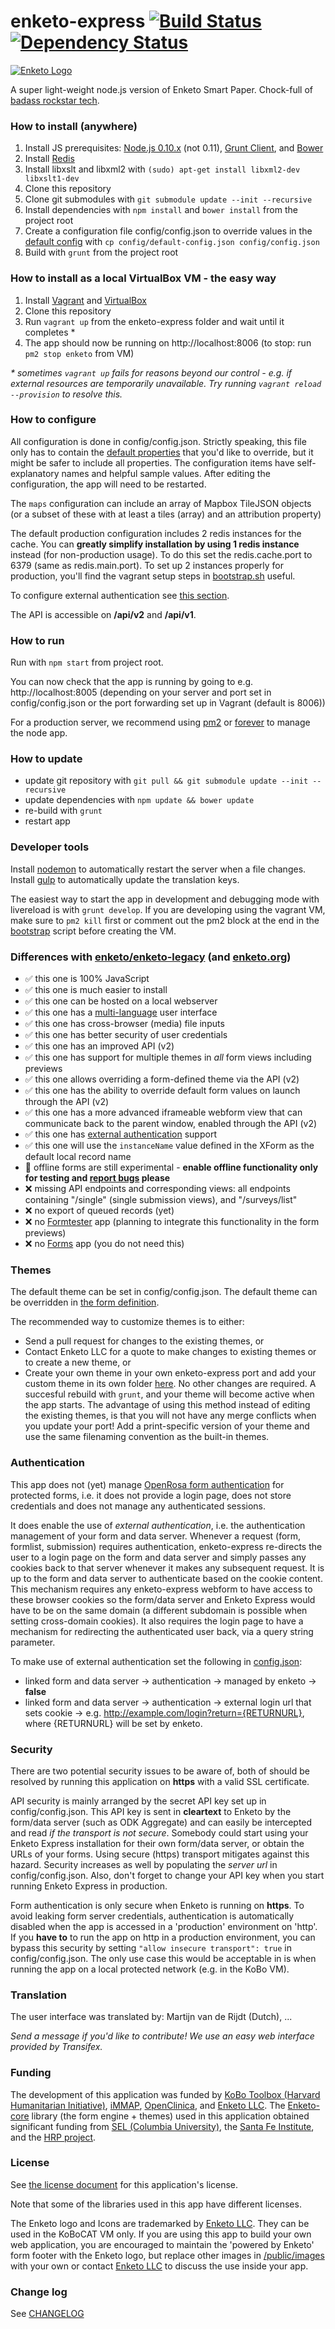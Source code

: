 enketo-express [![Build Status](https://travis-ci.org/kobotoolbox/enketo-express.svg?branch=master)](https://travis-ci.org/kobotoolbox/enketo-express) [![Dependency Status](https://david-dm.org/kobotoolbox/enketo-express.svg)](https://david-dm.org/kobotoolbox/enketo-express)
==============

[![Enketo Logo](https://enketo.org/private_media/images/logo-black.png "Enketo Logo")](https://enketo.org)

A super light-weight node.js version of Enketo Smart Paper. Chock-full of [badass rockstar tech](https://www.youtube.com/watch?v=bzkRVzciAZg).

### How to install (anywhere)

1. Install JS prerequisites: [Node.js 0.10.x](http://nodejs.org/) (not 0.11), [Grunt Client](http://gruntjs.com), and [Bower](http://bower.io/)
2. Install [Redis](http://redis.io/topics/quickstart)
3. Install libxslt and libxml2 with `(sudo) apt-get install libxml2-dev libxslt1-dev`
4. Clone this repository
5. Clone git submodules with `git submodule update --init --recursive`
6. Install dependencies with `npm install` and `bower install` from the project root
7. Create a configuration file config/config.json to override values in the [default config](./config/default-config.json) with `cp config/default-config.json config/config.json`
8. Build with `grunt` from the project root

### How to install as a local VirtualBox VM - the easy way
1. Install [Vagrant](http://docs.vagrantup.com/v2/installation/index.html) and [VirtualBox](https://www.virtualbox.org/wiki/Downloads)
2. Clone this repository 
3. Run `vagrant up` from the enketo-express folder and wait until it completes \* 
4. The app should now be running on http://localhost:8006 (to stop: run `pm2 stop enketo` from VM)

_\* sometimes `vagrant up` fails for reasons beyond our control - e.g. if external resources are temporarily unavailable. Try running `vagrant reload --provision` to resolve this._

### How to configure

All configuration is done in config/config.json. Strictly speaking, this file only has to contain the [default properties](./config/default-config.json) that you'd like to override, but it might be safer to include all properties. The configuration items have self-explanatory names and helpful sample values. After editing the configuration, the app will need to be restarted.

The `maps` configuration can include an array of Mapbox TileJSON objects (or a subset of these with at least a tiles (array) and an attribution property)

The default production configuration includes 2 redis instances for the cache. You can **greatly simplify installation by using 1 redis instance** instead (for non-production usage). To do this set the redis.cache.port to 6379 (same as redis.main.port). To set up 2 instances properly for production, you'll find the vagrant setup steps in [bootstrap.sh](./setup/bootstrap.sh) useful.

To configure external authentication see [this section](#authentication).

The API is accessible on **/api/v2** and **/api/v1**.

### How to run
Run with `npm start` from project root.

You can now check that the app is running by going to e.g. http://localhost:8005 (depending on your server and port set in config/config.json or the port forwarding set up in Vagrant (default is 8006))

For a production server, we recommend using [pm2](https://github.com/unitech/pm2) or [forever](https://github.com/foreverjs/forever) to manage the node app.


### How to update
* update git repository with `git pull && git submodule update --init --recursive`
* update dependencies with `npm update && bower update`
* re-build with `grunt`
* restart app

### Developer tools
Install [nodemon](https://github.com/remy/nodemon) to automatically restart the server when a file changes.
Install [gulp](http://gulpjs.com/) to automatically update the translation keys.

The easiest way to start the app in development and debugging mode with livereload is with `grunt develop`. If you are developing using the vagrant VM, make sure to `pm2 kill` first or comment out the pm2 block at the end in the [bootstrap](/setup/bootstrap.sh) script before creating the VM.


### Differences with [enketo/enketo-legacy](https://github.com/enketo/enketo-legacy) (and [enketo.org](https://enketo.org))

* :white_check_mark: this one is 100% JavaScript
* :white_check_mark: this one is much easier to install
* :white_check_mark: this one can be hosted on a local webserver
* :white_check_mark: this one has a [multi-language](#translation) user interface
* :white_check_mark: this one has cross-browser (media) file inputs
* :white_check_mark: this one has better security of user credentials
* :white_check_mark: this one has an improved API (v2)
* :white_check_mark: this one has support for multiple themes in *all* form views including previews 
* :white_check_mark: this one allows overriding a form-defined theme via the API (v2) 
* :white_check_mark: this one has the ability to override default form values on launch through the API (v2)
* :white_check_mark: this one has a more advanced iframeable webform view that can communicate back to the parent window, enabled through the API (v2)
* :white_check_mark: this one has [external authentication](#authentication) support 
* :white_check_mark: this one will use the `instanceName` value defined in the XForm as the default local record name
* :large_orange_diamond: offline forms are still experimental - **enable offline functionality only for testing and [report bugs](https://github.com/kobotoolbox/enketo-express/issues) please**
* :x: missing API endpoints and corresponding views: all endpoints containing "/single" (single submission views), and "/surveys/list" 
* :x: no export of queued records (yet)
* :x: no [Formtester](https://enketo.org/formtester) app (planning to integrate this functionality in the form previews)
* :x: no [Forms](https://enketo.org/forms) app (you do not need this)


### Themes

The default theme can be set in config/config.json. The default theme can be overridden in [the form definition](http://xlsform.org/#grid). 

The recommended way to customize themes is to either:

 * Send a pull request for changes to the existing themes, or
 * Contact Enketo LLC for a quote to make changes to existing themes or to create a new theme, or
 * Create your own theme in your own enketo-express port and add your custom theme in its own folder [here](app/views/styles). No other changes are required. A succesful rebuild with `grunt`, and your theme will become active when the app starts. The advantage of using this method instead of editing the existing themes, is that you will not have any merge conflicts when you update your port! Add a print-specific version of your theme and use the same filenaming convention as the built-in themes.


### Authentication

This app does not (yet) manage [OpenRosa form authentication](https://bitbucket.org/javarosa/javarosa/wiki/AuthenticationAPI) for protected forms, i.e. it does not provide a login page, does not store credentials and does not manage any authenticated sessions. 

It does enable the use of _external authentication_, i.e. the authentication management of your form and data server. Whenever a request (form, formlist, submission) requires authentication, enketo-express re-directs the user to a login page on the form and data server and simply passes any cookies back to that server whenever it makes any subsequent request. It is up to the form and data server to authenticate based on the cookie content. This mechanism requires any enketo-express webform to have access to these browser cookies so the form/data server and Enketo Express would have to be on the same domain (a different subdomain is possible when setting cross-domain cookies). It also requires the login page to have a mechanism for redirecting the authenticated user back, via a query string parameter.

To make use of external authentication set the following in [config.json](config/config.json):

* linked form and data server -> authentication -> managed by enketo -> __false__
* linked form and data server -> authentication -> external login url that sets cookie -> e.g. http://example.com/login?return={RETURNURL}, where {RETURNURL} will be set by enketo.


### Security

There are two potential security issues to be aware of, both of should be resolved by running this application on **https** with a valid SSL certificate.

API security is mainly arranged by the secret API key set up in config/config.json. This API key is sent in **cleartext** to Enketo by the form/data server (such as ODK Aggregate) and can easily be intercepted and read _if the transport is not secure_. Somebody could start using your Enketo Express installation for their own form/data server, or obtain the URLs of your forms. Using secure (https) transport mitigates against this hazard. Security increases as well by populating the _server url_ in config/config.json. Also, don't forget to change your API key when you start running Enketo Express in production.

Form authentication is only secure when Enketo is running on **https**. To avoid leaking form server credentials, authentication is automatically disabled when the app is accessed in a 'production' environment on 'http'. If you **have to** to run the app on http in a production environment, you can bypass this security by setting `"allow insecure transport": true` in config/config.json. The only use case this would be acceptable in is when running the app on a local protected network (e.g. in the KoBo VM).


### Translation

The user interface was translated by: Martijn van de Rijdt (Dutch), ... 

_Send a message if you'd like to contribute! We use an easy web interface provided by Transifex._


### Funding

The development of this application was funded by [KoBo Toolbox (Harvard Humanitarian Initiative)](https://kobotoolbox.org), [iMMAP](http://immap.org), [OpenClinica](https://openclinica.com), and [Enketo LLC](https://enketo.org). The [Enketo-core](https://github.com/enketo/enketo-core) library (the form engine + themes) used in this application obtained significant funding from [SEL (Columbia University)](http://modi.mech.columbia.edu/), the [Santa Fe Institute](http://www.santafe.edu/), and the [HRP project](http://www.who.int/reproductivehealth/topics/mhealth/en/). 


### License

See [the license document](LICENSE) for this application's license.

Note that some of the libraries used in this app have different licenses.

The Enketo logo and Icons are trademarked by [Enketo LLC](https://www.linkedin.com/company/enketo-llc). They can be used in the KoBoCAT VM only. If you are using this app to build your own web application, you are encouraged to maintain the 'powered by Enketo' form footer with the Enketo logo, but replace other images in [/public/images](/public/images) with your own or contact [Enketo LLC](mailto:info@enketo.org) to discuss the use inside your app.

### Change log

See [CHANGELOG](./CHANGELOG.md)
